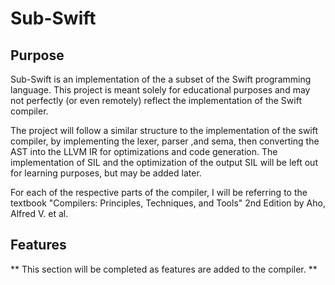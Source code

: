 # Sub-Swift

## Purpose
Sub-Swift is an implementation of the a subset of the Swift programming language. This project is meant solely for educational purposes and may not perfectly (or even remotely) reflect the implementation of the Swift compiler. 

The project will follow a similar structure to the implementation of the swift compiler, by implementing the lexer, parser ,and sema, then converting the AST into the LLVM IR for optimizations and code generation. The implementation of SIL and the optimization of the output SIL will be left out for learning purposes, but may be added later.

For each of the respective parts of the compiler, I will be referring to the textbook "Compilers: Principles, Techniques, and Tools" 2nd Edition by Aho, Alfred V. et al.

## Features 
** This section will be completed as features are added to the compiler. **